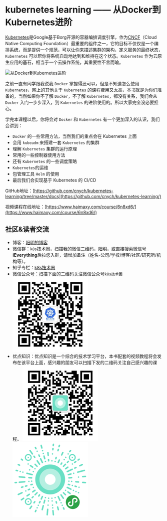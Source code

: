 # kubernetes learning —— 从Docker到Kubernetes进阶

[Kubernetes](http://kubernetes.io/)是Google基于Borg开源的容器编排调度引擎，作为[CNCF](http://cncf.io/)（Cloud Native Computing Foundation）最重要的组件之一，它的目标不仅仅是一个编排系统，而是提供一个规范，可以让你来描述集群的架构，定义服务的最终状态，`Kubernetes` 可以帮你将系统自动地达到和维持在这个状态。`Kubernetes` 作为云原生应用的基石，相当于一个云操作系统，其重要性不言而喻。

![从Docker到Kubernetes进阶](http://sdn.haimaxy.com/covers/2018/4/21/c4082e0f09c746aa848279a2567cffed.png)

之前一直有同学跟我说我 `Docker` 掌握得还可以，但是不知道怎么使用 `Kubernetes`，网上的其他关于 `Kubernetes` 的课程费用又太高，本书就是为你们准备的，当然如果你不了解 `Docker`，不了解 `Kubernetes`，都没有关系，我们会从 `Docker` 入门一步步深入，到 `Kubernetes` 的进阶使用的。所以大家完全没必要担心。

学完本课程以后，你将会对 `Docker` 和 `Kubernetes` 有一个更加深入的认识，我们会讲到：

* `Docker` 的一些常用方法，当然我们的重点会在 Kubernetes 上面
* 会用 `kubeadm` 来搭建一套 `Kubernetes` 的集群
* 理解 `Kubernetes` 集群的运行原理
* 常用的一些控制器使用方法
* 还有 `Kubernetes` 的一些调度策略
* `Kubernetes`的运维
* 包管理工具 `Helm` 的使用
* 最后我们会实现基于 Kubernetes 的 CI/CD


GitHub地址：[https://github.com/cnych/kubernetes-learning/tree/master/docs](https://github.com/cnych/kubernetes-learning/)

视频课程在线地址：[https://www.haimaxy.com/course/6n8xd6/](https://www.haimaxy.com/course/6n8xd6/)


## 社区&读者交流

* 博客：[阳明的博客](https://blog.qikqiak.com/)
* 微信群：`k8s`技术圈，扫描我的微信二维码，[阳明](https://blog.qikqiak.com/page/about/)，或直接搜索微信号**iEverything**后拉您入群，请增加备注（姓名-公司/学校/博客/社区/研究所/机构等）。
* 知乎专栏：[k8s技术圈](https://zhuanlan.zhihu.com/kube100)
* 微信公众号：扫描下面的二维码关注微信公众号`k8s技术圈`
![k8s公众帐号](./docs/images/k8s-qrcode.png)
* 优点知识：优点知识是一个综合的技术学习平台，本书配套的视频教程将会发布在该平台上面，感兴趣的朋友可以扫描下发的二维码关注自己感兴趣的课程。
![优点知识服务号](./docs/images/ydzs-qrcode.png)
![优点知识小程序](./docs/images/ydzs-xcx.png)
